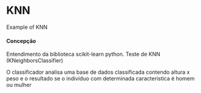 # KNN
Example of KNN

#### Concepção 

Entendimento da biblioteca scikit-learn python.
Teste de KNN (KNeighborsClassifier)

O classificador analisa uma base de dados classificada contendo altura x peso e o resultado se o
indivíduo com determinada caracteristica é homem ou mulher
